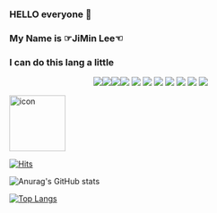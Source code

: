


### HELLO everyone 👋
### My Name is ☞JiMin Lee☜

### I can do this lang a little
<p align="center">
<img src="https://img.shields.io/badge/javascript-F7DF1E?style=for-the-badge&logo=javascript&logoColor=JS"><img src="https://img.shields.io/badge/Python-3776AB?style=for-the-badge&logo=Python&logoColor=white"><img src="https://img.shields.io/badge/androidstudio-3DDC84?style=for-the-badge&logo=androidstudio&logoColor=blue"><img src="https://img.shields.io/badge/instagram-E4405F?style=for-the-badge&logo=instagram&logoColor=pink">
<img src="https://img.shields.io/badge/filezilla-BF0000?style=for-the-badge&logo=filezilla&logoColor=red">
<img src="https://img.shields.io/badge/googlecloud-4285F4?style=for-the-badge&logo=googlecloud&logoColor=white">
<img src="https://img.shields.io/badge/linux-FCC624?style=for-the-badge&logo=linux&logoColor=white">
<img src="https://img.shields.io/badge/html5-34F26?style=for-the-badge&logo=html5&logoColor=white">
<img src="https://img.shields.io/badge/css3-1572B6?style=for-the-badge&logo=css3&logoColor=white">
<img src="https://img.shields.io/badge/react-61DAFB?style=for-the-badge&logo=react&logoColor=white">
<img src="https://img.shields.io/badge/obsidian-7C3AED?style=for-the-badge&logo=obsidian&logoColor=white">
</p>

<div style="display: flex; align-items: flex-start;"><img src="https://techstack-generator.vercel.app/java-icon.svg" alt="icon" width="100" height="100" /></div>

[![Hits](https://hits.seeyoufarm.com/api/count/incr/badge.svg?url=https%3A%2F%2Fgithub.com%2FSamdasoo1076&count_bg=%234CDFEF&title_bg=%233F3939&icon=angellist.svg&icon_color=%23FFFFFF&title=click&edge_flat=false)](https://hits.seeyoufarm.com)


![Anurag's GitHub stats](https://github-readme-stats.vercel.app/api?username=Samdasoo1076&show_icons=true&theme=radical)


[![Top Langs](https://github-readme-stats.vercel.app/api/top-langs/?username=Samdasoo1076&layout=compact)](https://github.com/anuraghazra/github-readme-stats)



